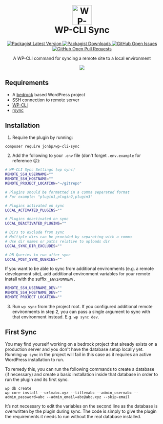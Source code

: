 <h1 align="center">
  <a href="https://github.com/jonbp/wp-cli-sync"><img alt="WP-CLI Sync" src="https://jonbp.github.io/project-icons/wp-cli-sync.svg" width="64" height="64"></a><br />WP-CLI Sync
</h1>

<p align="center">
  <a href="https://packagist.org/packages/jonbp/wp-cli-sync">
    <img alt="Packagist Latest Version" src="https://img.shields.io/packagist/v/jonbp/wp-cli-sync" />
  </a>

  <a href="https://packagist.org/packages/jonbp/wp-cli-sync">
    <img alt="Packagist Downloads" src="https://img.shields.io/packagist/dm/jonbp/wp-cli-sync" />
  </a>

  <a href="https://github.com/jonbp/wp-cli-sync/issues">
    <img alt="GitHub Open Issues" src="https://img.shields.io/github/issues-raw/jonbp/wp-cli-sync" />
  </a>

  <a href="https://github.com/jonbp/wp-cli-sync/pulls">
    <img alt="GitHub Open Pull Requests" src="https://img.shields.io/github/issues-pr-raw/jonbp/wp-cli-sync" />
  </a>
</p>

<p align="center">A WP-CLI command for syncing a remote site to a local environment</p>

<p align="center">
  <img src="https://i.imgur.com/ugUhcuQ.gif" />
</p>


## Requirements

* A [bedrock](https://github.com/roots/bedrock) based WordPress project
* SSH connection to remote server
* [WP-CLI](https://github.com/wp-cli/wp-cli)
* [rsync](https://rsync.samba.org)

## Installation

1. Require the plugin by running:

```sh
composer require jonbp/wp-cli-sync
```

2. Add the following to your `.env` file (don't forget `.env.example` for reference 😉):

```sh
# WP-CLI Sync Settings [wp sync]
REMOTE_SSH_USERNAME=""
REMOTE_SSH_HOSTNAME=""
REMOTE_PROJECT_LOCATION="~/gitrepo"

# Plugins should be formatted in a comma seperated format
# For example: "plugin1,plugin2,plugin3"

# Plugins activated on sync
LOCAL_ACTIVATED_PLUGINS=""

# Plugins deactivated on sync
LOCAL_DEACTIVATED_PLUGINS=""

# Dirs to exclude from sync
# Multiple dirs can be provided by separating with a comma
# Use dir names or paths relative to uploads dir
LOCAL_SYNC_DIR_EXCLUDES=""

# DB Queries to run after sync
LOCAL_POST_SYNC_QUERIES=""

```

If you want to be able to sync from additional environments (e.g. a remote development site), add additional environment variables for your remote install with the suffix *`_ENVIRONMENT`*.

```sh
REMOTE_SSH_USERNAME_DEV=""
REMOTE_SSH_HOSTNAME_DEV=""
REMOTE_PROJECT_LOCATION=""
```

3. Run `wp sync` from the project root. If you configured additional remote environments in step 2, you can pass a single argument to sync with that environment instead. E.g. `wp sync dev`.

## First Sync

You may find yourself working on a bedrock project that already exists on a production server and you don't have the database setup locally yet. Running `wp sync` in the project will fail in this case as it requires an active WordPress installation to run.

To remedy this, you can run the following commands to create a database (if necessary) and create a basic installation inside that database in order to run the plugin and its first sync.

```
wp db create
wp core install --url=abc.xyz --title=abc --admin_user=abc --admin_password=abc --admin_email=abc@abc.xyz --skip-email
```

It’s not necessary to edit the variables on the second line as the database is overwritten by the plugin during sync. The code is simply to give the plugin the requirements it needs to run without the real database installed.